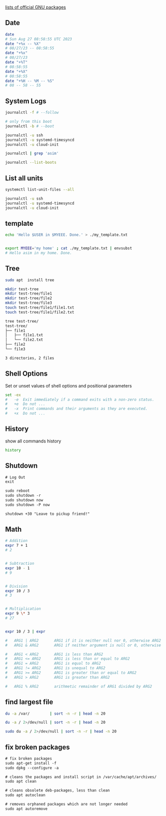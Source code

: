 [lists of official GNU packages](http://www.gnu.org/manual/manual.html)

## Date
```bash
date 
# Sun Aug 27 08:58:55 UTC 2023
date "+%x -- %X"
# 08/27/23 -- 08:58:55
date "+%x"
# 08/27/23
date "+%T"
# 08:58:55
date "+%X"
# 08:58:55
date "+%H -- %M -- %S"
# 08 -- 58 -- 55
```


## System Logs
```bash
journalctl -f # --follow

# only from this boot
journalctl -b # --boot

journalctl -u ssh
journalctl -u systemd-timesyncd
journalctl -u cloud-init

journalctl | grep 'asim'

journalctl --list-boots
```


## List all units
```bash
systemctl list-unit-files --all

journalctl -u ssh
journalctl -u systemd-timesyncd
journalctl -u cloud-init
```


## template
```bash
echo 'Hello $USER in $MYEEE. Done.' > ./my_template.txt


export MYEEE='my home' ; cat ./my_template.txt | envsubst 
# Hello asim in my home. Done.
```


## Tree
```bash
sudo apt  install tree

mkdir test-tree
mkdir test-tree/file1
mkdir test-tree/file2
mkdir test-tree/file3
touch test-tree/file1/file1.txt
touch test-tree/file1/file2.txt

tree test-tree/
test-tree/
├── file1
│   ├── file1.txt
│   └── file2.txt
├── file2
└── file3

3 directories, 2 files
```


## Shell Options
Set or unset values of shell options and positional parameters
```bash
set -ex 
#   -e  Exit immediately if a command exits with a non-zero status.
#   +e  Do not ...
#   -x  Print commands and their arguments as they are executed.
#   +x  Do not ...
```


## History
show all commands history
```bash
history
```


## Shutdown
```txt
# Log Out 
exit

sudo reboot
sudo shutdown -r
sudo shutdown now
sudo shutdown -P now

shutdown +30 "Leave to pickup friend!"
```


## Math
```bash
# Addition
expr 7 + 1
# 2


# Subtraction
expr 10 - 1
# 9


# Division
expr 10 / 3
# 3


# Multiplication
expr 9 \* 3
# 27


expr 10 / 3 | expr 

#   ARG1 | ARG2       ARG1 if it is neither null nor 0, otherwise ARG2
#   ARG1 & ARG2       ARG1 if neither argument is null or 0, otherwise 0

#   ARG1 < ARG2       ARG1 is less than ARG2
#   ARG1 <= ARG2      ARG1 is less than or equal to ARG2
#   ARG1 = ARG2       ARG1 is equal to ARG2
#   ARG1 != ARG2      ARG1 is unequal to ARG2
#   ARG1 >= ARG2      ARG1 is greater than or equal to ARG2
#   ARG1 > ARG2       ARG1 is greater than ARG2

#   ARG1 % ARG2       arithmetic remainder of ARG1 divided by ARG2
```


## find largest file
```bash
du -a /var/         | sort -n -r | head -n 20

du -a / 2>/dev/null | sort -n -r | head -n 20

sudo du -a / 2>/dev/null | sort -n -r | head -n 20
```


## fix broken packages
```txt
# fix broken packages
sudo apt-get install -f 
sudo dpkg --configure -a

# cleans the packages and install script in /var/cache/apt/archives/
sudo apt clean

# cleans obsolete deb-packages, less than clean
sudo apt autoclean

# removes orphaned packages which are not longer needed
sudo apt autoremove
```
